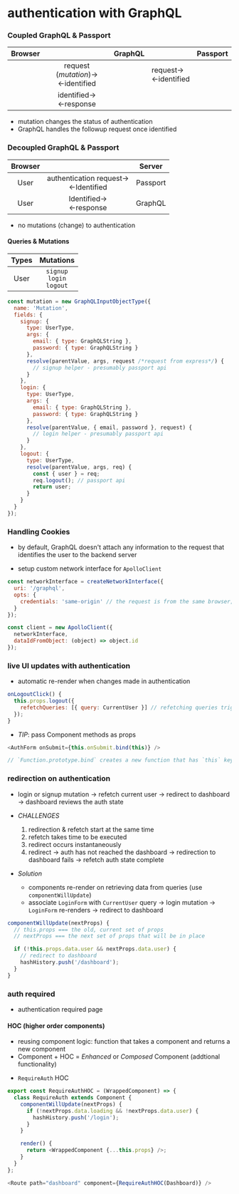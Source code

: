 # authentication with GraphQL

### Coupled GraphQL & Passport

| Browser |                                                 | GraphQL |                                    | Passport |
| :-----: | :---------------------------------------------: | :-----: | ---------------------------------- | -------- |
|         | request (_mutation_)&rarr;<br/>&larr;identified |         | request&rarr;<br/>&larr;identified |          |
|         |       identified&rarr;<br/>&larr;response       |         |

- mutation changes the status of authentication
- GraphQL handles the followup request once identified

### Decoupled GraphQL & Passport

| Browser |                                                   |  Server  |
| :-----: | :-----------------------------------------------: | :------: |
|  User   | authentication request&rarr;<br/>&larr;Identified | Passport |
|  User   |        Identified&rarr;<br/>&larr;response        | GraphQL  |

- no mutations (change) to authentication

#### Queries & Mutations

| Types |             Mutations             |
| :---: | :-------------------------------: |
| User  | `signup`<br/>`login`<br/>`logout` |

```javascript
const mutation = new GraphQLInputObjectType({
  name: 'Mutation',
  fields: {
    signup: {
      type: UserType,
      args: {
        email: { type: GraphQLString },
        password: { type: GraphQLString }
      },
      resolve(parentValue, args, request /*request from express*/) {
        // signup helper - presumably passport api
      }
    },
    login: {
      type: UserType,
      args: {
        email: { type: GraphQLString },
        password: { type: GraphQLString }
      },
      resolve(parentValue, { email, password }, request) {
        // login helper - presumably passport api
      }
    },
    logout: {
      type: UserType,
      resolve(parentValue, args, req) {
        const { user } = req;
        req.logout(); // passport api
        return user;
      }
    }
  }
});
```

### Handling Cookies

- by default, GraphQL doesn't attach any information to the request that identifies the user to the backend server

* setup custom network interface for `ApolloClient`

```js
const networkInterface = createNetworkInterface({
  uri: '/graphql',
  opts: {
    credentials: 'same-origin' // the request is from the same browser; safe to send cookies
  }
});

const client = new ApolloClient({
  networkInterface,
  dataIdFromObject: (object) => object.id
});
```

### live UI updates with authentication

- automatic re-render when changes made in authentication

```js
onLogoutClick() {
  this.props.logout({
    refetchQueries: [{ query: CurrentUser }] // refetching queries triggers re-rendering
  });
}
```

- _TIP_: pass Component methods as props

```js
<AuthForm onSubmit={this.onSubmit.bind(this)} />

// `Function.prototype.bind` creates a new function that has `this` keyword set to the provided value(object)
```

### redirection on authentication

- login or signup mutation &rarr; refetch current user &rarr; redirect to dashboard &rarr; dashboard reviews the auth state

* _CHALLENGES_

  1. redirection & refetch start at the same time
  2. refetch takes time to be executed
  3. redirect occurs instantaneously
  4. redirect &rarr; auth has not reached the dashboard &rarr; redirection to dashboard fails &rarr; refetch auth state complete

* _Solution_
  - components re-render on retrieving data from queries (use `componentWillUpdate`)
  - associate `LoginForm` with `CurrentUser` query &rarr; login mutation &rarr; `LoginForm` re-renders &rarr; redirect to dashboard

```js
componentWillUpdate(nextProps) {
  // this.props === the old, current set of props
  // nextProps === the next set of props that will be in place

  if (!this.props.data.user && nextProps.data.user) {
    // redirect to dashboard
    hashHistory.push('/dashboard');
  }
}
```

### auth required

- authentication required page

#### HOC (higher order components)

- reusing component logic: function that takes a component and returns a new component
- Component + HOC = _Enhanced_ or _Composed_ Component (addtional functionality)

* `RequireAuth` HOC

```js
export const RequireAuthHOC = (WrappedComponent) => {
  class RequireAuth extends Component {
    componentWillUpdate(nextProps) {
      if (!nextProps.data.loading && !nextProps.data.user) {
        hashHistory.push('/login');
      }
    }

    render() {
      return <WrappedComponent {...this.props} />;
    }
  }
};
```

```js
<Route path="dashboard" component={RequireAuthHOC(Dashboard)} />
```
